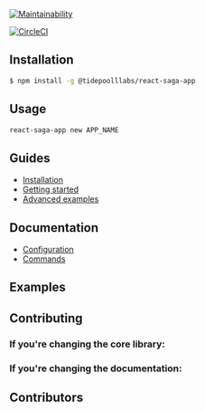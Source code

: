 
[![Maintainability](https://api.codeclimate.com/v1/badges/4b299f3b2ce07b4056ba/maintainability)](https://codeclimate.com/github/abgaryanharutyun/create-react-saga-app/maintainability)

[![CircleCI](https://circleci.com/gh/abgaryanharutyun/create-react-saga-app/tree/master.svg?style=svg)](https://circleci.com/gh/abgaryanharutyun/create-react-saga-app/tree/master)
## Installation

```bash
$ npm install -g @tidepoolllabs/react-saga-app
```

## Usage

```bash
react-saga-app new APP_NAME
```

## Guides

- [Installation](#)
- [Getting started](#)
- [Advanced examples](#)

## Documentation

- [Configuration](#)
- [Commands](#)

## Examples

## Contributing

### If you're changing the core library:


### If you're changing the documentation:


## Contributors


